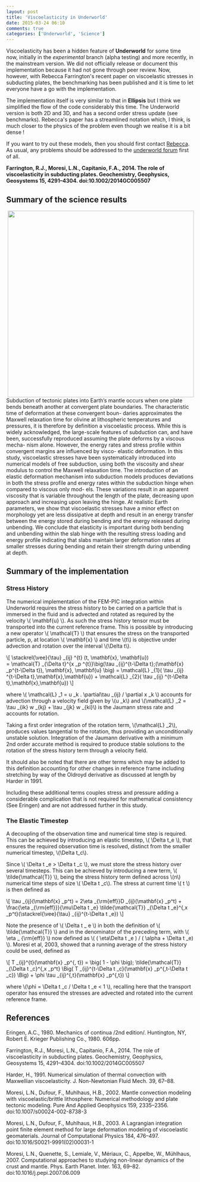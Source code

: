 ```yaml
---
layout: post
title: 'Viscoelasticity in Underworld'
date: 2015-03-24 06:10
comments: true
categories: ['Underworld', 'Science']
---
```


Viscoelasticity has been a hidden feature of **Underworld** for some time now, initially in the _experimental_ branch (alpha testing) and more recently, in the mainstream version. We did not officially release or document this implementation because it had not gone through peer review. Now, however, with Rebecca Farrington's recent paper on viscoelastic stresses in subducting plates, the benchmarking has been published and it is time to let everyone have a go with the implementation.

The implementation itself is very similar to that in **Ellipsis** but I think we simplified the flow of the code considerably this time. The Underworld version is both 2D and 3D, and has a second order stress update (see benchmarks). Rebecca's paper has a streamlined notation which, I think, is much closer to the physics of the problem even though we realise it is a bit dense !

If you want to try out these models, then you should first contact [Rebecca](mailto:rebecca.farrington@monash.edu). As usual, any problems should be addressed to the [underworld forum](https://underworldproject.org/forums/) first of all.

**Farrington, R.J., Moresi, L.N., Capitanio, F.A., 2014. The role of viscoelasticity in subducting plates. Geochemistry, Geophysics, Geosystems 15, 4291–4304. doi:10.1002/2014GC005507**

## Summary of the science results

<img src="http://user-image.logdown.io/user/7331/blog/7268/post/258347/wSpwDgEbQEiZBh4cfNLO_FarringtonEtAl.png" height="500" align="right">

Subduction of tectonic plates into Earth’s mantle occurs when one plate bends beneath another at convergent plate boundaries. The characteristic time of deformation at these convergent boun- daries approximates the Maxwell relaxation time for olivine at lithospheric temperatures and pressures, it is therefore by definition a viscoelastic process. While this is widely acknowledged, the large-scale features of subduction can, and have been, successfully reproduced assuming the plate deforms by a viscous mecha- nism alone. However, the energy rates and stress profile within convergent margins are influenced by visco- elastic deformation. In this study, viscoelastic stresses have been systematically introduced into numerical models of free subduction, using both the viscosity and shear modulus to control the Maxwell relaxation time. The introduction of an elastic deformation mechanism into subduction models produces deviations in both the stress profile and energy rates within the subduction hinge when compared to viscous only mod- els. These variations result in an apparent viscosity that is variable throughout the length of the plate, decreasing upon approach and increasing upon leaving the hinge. At realistic Earth parameters, we show that viscoelastic stresses have a minor effect on morphology yet are less dissipative at depth and result in an energy transfer between the energy stored during bending and the energy released during unbending. We conclude that elasticity is important during both bending and unbending within the slab hinge with the resulting stress loading and energy profile indicating that slabs maintain larger deformation rates at smaller stresses during bending and retain their strength during unbending at depth.

## Summary of the implementation

### Stress History


The numerical implementation of the FEM-PIC integration within Underworld requires the stress history to be carried on a particle that is immersed in the fluid and is advected and rotated as required by the velocity  \\( \mathbf{u} \\).  As such the stress history tensor must be transported into the current reference frame. This is possible by introducing a new operator \\( \mathcal{T} \\) that ensures the stress on the transported particle, p, at location \\( \mathbf{x} \\) and time \\(t\\) is objective under advection and rotation over the interval \\(\Delta t\\).

  \\[
\stackrel{\vee}{\tau} _{ij} ^{t} (t, \mathbf{x}, \mathbf{u})  
=  \mathcal{T} _{\Delta t}^{x _p ^{t}}\big(\tau _{ij}^{t-\Delta t}\;(\mathbf{x} _p^{t-\Delta t}), \mathbf{x}, \mathbf{u} \big)
= \mathcal{L} _{1}( \tau _{ij} ^{t-\Delta t},\mathbf{x},\mathbf{u}) +
 \mathcal{L} _{2}( \tau _{ij} ^{t-\Delta t},\mathbf{x},\mathbf{u})
  \\]


where \\( \mathcal{L} _1 = u _k . \partial\tau _{ij} / \partial x _k \\) accounts for advection through a velocity field given by \\(u _k\\) and \\(\mathcal{L} _2 = \tau _{ik} w _{kj} + \tau _{jk} w _{ki}\\) is the Jaumann stress rate and accounts for rotation.  

Taking a first order integration of the rotation term, \\(\mathcal{L} _2\\), produces values tangential to the rotation, thus providing an unconditionally unstable solution.
Integration of the Jaumann derivative with a minimum 2nd order accurate method is required to produce stable solutions to the rotation of the stress history term through a velocity field.

It should also be noted that there are other terms which may be added to this definition accounting for other changes in reference frame including stretching by way of the Oldroyd derivative as discussed at length by Harder in 1991.

Including these additional terms couples stress and pressure adding a considerable complication that is not required for mathematical consistency (See Eringen) and  are not addressed further in this study.

### The Elastic Timestep

A decoupling of the observation time and numerical time step is required.
This can be achieved by introducing an elastic timestep, \\( \Delta t_e \\), that ensures the required observation time is resolved, distinct from the smaller numerical timestep, \\(\Delta t_c\\).

Since \\( \Delta t _e > \Delta t _c \\), we must store the stress history over several timesteps.  This can be achieved by introducing a new term, \\( \tilde{\mathcal{T}}
\\), being the stress history term defined across \\(n\\) numerical time steps of size \\( \Delta t _c\\).
The stress at current time \\( t \\) is then defined as

\\[
\tau _{ij}(\mathbf{x} _p^t) = 2\eta _{\rm{eff}}D _{ij}(\mathbf{x} _p^t) + \frac{\eta _{\rm{eff}}}{\mu\Delta t _e} \tilde{\mathcal{T}} _{\Delta t _e}^{\,x _p^t}(\stackrel{\vee}{\tau} _{ij}^{t-\Delta t _e})
\\]

Note the presence of \\( \Delta t _ e \\) in both the definition of \\( \tilde{\mathcal{T}} \\) and in the denominator of the preceding term, with \\( \eta _ {\rm{eff}} \\) now defined as \\( ( \eta\Delta t _e ) / ( \alpha + \Delta t _e) \\). Moresi et al, 2003, showed that a running average of the stress history could be used, defined as

\\[
T _{ij}^{t}(\mathbf{x} _p^{\, t})  = \big( 1 - \phi \big)\; \tilde{\mathcal{T}} _{\Delta t _c}^{\,x _p^t} \Big( T _{ij}^{t-\Delta t _c}(\mathbf{x} _p^{\,t-\Delta t _c}) \Big)  + \phi \tau _{ij}^{\,t}(\mathbf{x} _p^{\,t})
\\]

where \\(\phi = \Delta t _c / \Delta t _e < 1 \\), recalling here that the transport operator has ensured the stresses are advected and rotated into the current reference frame.

## References

Eringen, A.C., 1980. Mechanics of continua /2nd edition/. Huntington, NY, Robert E. Krieger Publishing Co., 1980. 606pp.

Farrington, R.J., Moresi, L.N., Capitanio, F.A., 2014. The role of viscoelasticity in subducting plates. Geochemistry, Geophysics, Geosystems 15, 4291–4304. doi:10.1002/2014GC005507

Harder, H., 1991. Numerical simulation of thermal convection with Maxwellian viscoelasticity. J. Non-Newtonian Fluid Mech. 39, 67–88.

Moresi, L.N., Dufour, F., Muhlhaus, H.B., 2002. Mantle convection modeling with viscoelastic/brittle lithosphere: Numerical methodology and plate tectonic modeling. Pure And Applied Geophysics 159, 2335–2356. doi:10.1007/s00024-002-8738-3

Moresi, L.N., Dufour, F., Muhlhaus, H.B., 2003. A Lagrangian integration point finite element method for large deformation modeling of viscoelastic geomaterials. Journal of Computational Physics 184, 476–497. doi:10.1016/S0021-9991(02)00031-1

Moresi, L.N., Quenette, S., Lemiale, V., Mériaux, C., Appelbe, W., Mühlhaus, 2007. Computational approaches to studying non-linear dynamics of the crust and mantle. Phys. Earth Planet. Inter. 163, 69–82. doi:10.1016/j.pepi.2007.06.009

